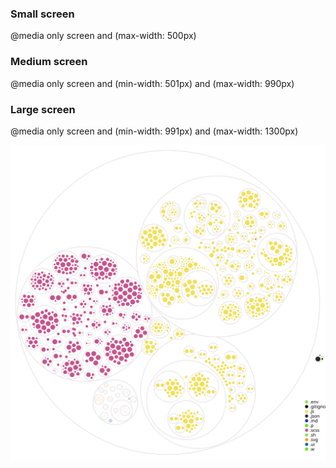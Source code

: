### Small screen

@media only screen and (max-width: 500px)

### Medium screen

@media only screen and (min-width: 501px) and (max-width: 990px)

### Large screen

@media only screen and (min-width: 991px) and (max-width: 1300px)


![Visualization of this repo](./diagram.svg)
